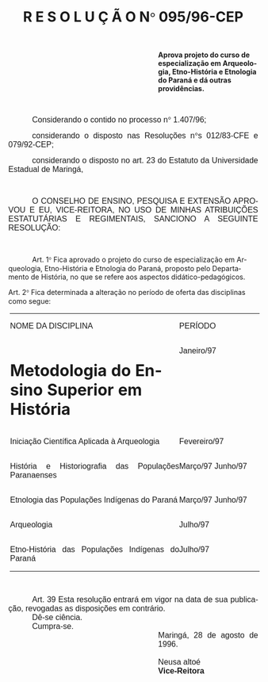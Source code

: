 <body lang=PT-BR style='tab-interval:36.0pt'>

<div class=Section1>

<h1 align=center style='text-align:center'><b style='mso-bidi-font-weight:normal'>R
E S O L U Ç Ã O N</b><b style='mso-bidi-font-weight:normal'><span
style='font-family:Symbol;mso-ascii-font-family:Arial;mso-hansi-font-family:
Arial;mso-char-type:symbol;mso-symbol-font-family:Symbol'><span
style='mso-char-type:symbol;mso-symbol-font-family:Symbol'>°</span></span>
095/96-CEP<o:p></o:p></b></h1>

<p class=MsoNormal style='text-align:justify'><b style='mso-bidi-font-weight:
normal'><span style='font-size:12.0pt;mso-bidi-font-size:10.0pt;font-family:
Arial;mso-fareast-language:EN-US'><![if !supportEmptyParas]>&nbsp;<![endif]><o:p></o:p></span></b></p>

<p class=MsoBodyText style='margin-left:8.0cm'><b style='mso-bidi-font-weight:
normal'>Aprova projeto do curso de especialização em Arqueologia, Etno-História
e Etnologia do Paraná e dá outras providências.<o:p></o:p></b></p>

<p class=MsoNormal style='text-align:justify'><b style='mso-bidi-font-weight:
normal'><span style='font-size:12.0pt;mso-bidi-font-size:10.0pt;font-family:
Arial;mso-fareast-language:EN-US'><![if !supportEmptyParas]>&nbsp;<![endif]><o:p></o:p></span></b></p>

<p class=MsoNormal style='text-align:justify;text-indent:36.0pt'><span
style='font-size:12.0pt;mso-bidi-font-size:10.0pt;font-family:Arial;mso-fareast-language:
EN-US;mso-bidi-font-weight:bold'>Considerando o contido no processo n</span><span
style='font-size:12.0pt;mso-bidi-font-size:10.0pt;font-family:Symbol;
mso-ascii-font-family:Arial;mso-hansi-font-family:Arial;mso-bidi-font-family:
Arial;mso-fareast-language:EN-US;mso-char-type:symbol;mso-symbol-font-family:
Symbol;mso-bidi-font-weight:bold'><span style='mso-char-type:symbol;mso-symbol-font-family:
Symbol'>°</span></span><span style='font-size:12.0pt;mso-bidi-font-size:10.0pt;
font-family:Arial;mso-fareast-language:EN-US;mso-bidi-font-weight:bold'>
1.407/96; <o:p></o:p></span></p>

<p class=MsoNormal style='text-align:justify;text-indent:36.0pt'><span
style='font-size:12.0pt;mso-bidi-font-size:10.0pt;font-family:Arial;mso-fareast-language:
EN-US;mso-bidi-font-weight:bold'>considerando o disposto nas Resoluções n</span><span
style='font-size:12.0pt;mso-bidi-font-size:10.0pt;font-family:Symbol;
mso-ascii-font-family:Arial;mso-hansi-font-family:Arial;mso-bidi-font-family:
Arial;mso-fareast-language:EN-US;mso-char-type:symbol;mso-symbol-font-family:
Symbol;mso-bidi-font-weight:bold'><span style='mso-char-type:symbol;mso-symbol-font-family:
Symbol'>°</span></span><span style='font-size:12.0pt;mso-bidi-font-size:10.0pt;
font-family:Arial;mso-fareast-language:EN-US;mso-bidi-font-weight:bold'>s
012/83-CFE e 079/92-CEP;<o:p></o:p></span></p>

<p class=MsoNormal style='text-align:justify;text-indent:36.0pt'><span
style='font-size:12.0pt;mso-bidi-font-size:10.0pt;font-family:Arial;mso-fareast-language:
EN-US;mso-bidi-font-weight:bold'>considerando o disposto no art. 23 do Estatuto
da Universidade Estadual de Maringá,<o:p></o:p></span></p>

<p class=MsoNormal style='text-align:justify'><span style='font-size:12.0pt;
mso-bidi-font-size:10.0pt;font-family:Arial;mso-fareast-language:EN-US;
mso-bidi-font-weight:bold'><![if !supportEmptyParas]>&nbsp;<![endif]><o:p></o:p></span></p>

<p class=MsoNormal style='text-align:justify;text-indent:36.0pt'><span
style='font-size:12.0pt;mso-bidi-font-size:10.0pt;font-family:Arial;mso-fareast-language:
EN-US;mso-bidi-font-weight:bold'>O CONSELHO DE ENSINO, PESQUISA E EXTENSÃO
APROVOU E EU, VICE-REITORA, NO USO DE MINHAS ATRIBUIÇÕES ESTATUTÁRIAS E
REGIMENTAIS, SANCIONO A SEGUINTE RESOLUÇÃO:<o:p></o:p></span></p>

<p class=MsoNormal style='text-align:justify;text-indent:36.0pt'><span
style='font-size:12.0pt;mso-bidi-font-size:10.0pt;font-family:Arial;mso-fareast-language:
EN-US;mso-bidi-font-weight:bold'><![if !supportEmptyParas]>&nbsp;<![endif]><o:p></o:p></span></p>

<p class=MsoBodyText style='text-indent:36.0pt'><span style='mso-bidi-font-weight:
bold'>Art. 1</span><span style='font-family:Symbol;mso-ascii-font-family:Arial;
mso-hansi-font-family:Arial;mso-char-type:symbol;mso-symbol-font-family:Symbol;
mso-bidi-font-weight:bold'><span style='mso-char-type:symbol;mso-symbol-font-family:
Symbol'>°</span></span><span style='mso-bidi-font-weight:bold'> Fica aprovado o
projeto do curso de especialização em Arqueologia, Etno-História e Etnologia do
Paraná, proposto pelo Departamento de História, no que se refere aos aspectos
didático-pedagógicos.<o:p></o:p></span></p>

<p class=MsoBodyTextIndent>Art. 2<span style='font-family:Symbol;mso-ascii-font-family:
Arial;mso-hansi-font-family:Arial;mso-char-type:symbol;mso-symbol-font-family:
Symbol'><span style='mso-char-type:symbol;mso-symbol-font-family:Symbol'>°</span></span>
Fica determinada a alteração no período de oferta das disciplinas como segue:</p>

<table border=0 cellspacing=0 cellpadding=0 style='margin-left:2.6pt;
 border-collapse:collapse;mso-padding-alt:0cm 0cm 0cm 0cm'>
 <tr style='height:28.75pt'>
  <td width=412 valign=top style='width:309.25pt;border:solid windowtext 0cm;
  padding:0cm 0cm 0cm 0cm;height:28.75pt'>
  <p class=MsoNormal style='text-align:justify'><span style='font-size:12.0pt;
  mso-bidi-font-size:10.0pt;font-family:Arial;mso-fareast-language:EN-US;
  mso-bidi-font-weight:bold'>NOME DA DISCIPLINA<o:p></o:p></span></p>
  </td>
  <td width=181 valign=top style='width:136.1pt;border:solid windowtext 0cm;
  border-left:none;mso-border-left-alt:solid windowtext 0cm;padding:0cm 0cm 0cm 0cm;
  height:28.75pt'>
  <p class=MsoNormal style='text-align:justify'><span style='font-size:12.0pt;
  mso-bidi-font-size:10.0pt;font-family:Arial;mso-fareast-language:EN-US;
  mso-bidi-font-weight:bold'>PERÍODO<o:p></o:p></span></p>
  </td>
 </tr>
 <tr style='height:24.0pt'>
  <td width=412 valign=top style='width:309.25pt;border:solid windowtext 0cm;
  border-top:none;mso-border-top-alt:solid windowtext 0cm;padding:0cm 0cm 0cm 0cm;
  height:24.0pt'>
  <h1 style='mso-pagination:none;tab-stops:36.0pt'>Metodologia do Ensino
  Superior em História</h1>
  </td>
  <td width=181 valign=top style='width:136.1pt;border-top:none;border-left:
  none;border-bottom:solid windowtext 0cm;border-right:solid windowtext 0cm;
  mso-border-top-alt:solid windowtext 0cm;mso-border-left-alt:solid windowtext 0cm;
  padding:0cm 0cm 0cm 0cm;height:24.0pt'>
  <p class=MsoNormal style='text-align:justify'><span style='font-size:12.0pt;
  mso-bidi-font-size:10.0pt;font-family:Arial;mso-fareast-language:EN-US;
  mso-bidi-font-weight:bold'>Janeiro/97<o:p></o:p></span></p>
  </td>
 </tr>
 <tr style='height:23.75pt'>
  <td width=412 valign=top style='width:309.25pt;border:solid windowtext 0cm;
  border-top:none;mso-border-top-alt:solid windowtext 0cm;padding:0cm 0cm 0cm 0cm;
  height:23.75pt'>
  <p class=MsoNormal style='text-align:justify'><span style='font-size:12.0pt;
  mso-bidi-font-size:10.0pt;font-family:Arial;mso-fareast-language:EN-US;
  mso-bidi-font-weight:bold'>Iniciação Científica Aplicada à Arqueologia<o:p></o:p></span></p>
  </td>
  <td width=181 valign=top style='width:136.1pt;border-top:none;border-left:
  none;border-bottom:solid windowtext 0cm;border-right:solid windowtext 0cm;
  mso-border-top-alt:solid windowtext 0cm;mso-border-left-alt:solid windowtext 0cm;
  padding:0cm 0cm 0cm 0cm;height:23.75pt'>
  <p class=MsoNormal style='text-align:justify'><span style='font-size:12.0pt;
  mso-bidi-font-size:10.0pt;font-family:Arial;mso-fareast-language:EN-US;
  mso-bidi-font-weight:bold'>Fevereiro/97<o:p></o:p></span></p>
  </td>
 </tr>
 <tr style='height:36.25pt'>
  <td width=412 valign=top style='width:309.25pt;border:solid windowtext 0cm;
  border-top:none;mso-border-top-alt:solid windowtext 0cm;padding:0cm 0cm 0cm 0cm;
  height:36.25pt'>
  <p class=MsoNormal style='text-align:justify'><span style='font-size:12.0pt;
  mso-bidi-font-size:10.0pt;font-family:Arial;mso-fareast-language:EN-US;
  mso-bidi-font-weight:bold'>História e Historiografia das Populações
  Paranaenses<o:p></o:p></span></p>
  </td>
  <td width=181 valign=top style='width:136.1pt;border-top:none;border-left:
  none;border-bottom:solid windowtext 0cm;border-right:solid windowtext 0cm;
  mso-border-top-alt:solid windowtext 0cm;mso-border-left-alt:solid windowtext 0cm;
  padding:0cm 0cm 0cm 0cm;height:36.25pt'>
  <p class=MsoNormal style='text-align:justify'><span style='font-size:12.0pt;
  mso-bidi-font-size:10.0pt;font-family:Arial;mso-fareast-language:EN-US;
  mso-bidi-font-weight:bold'>Março/97 Junho/97<o:p></o:p></span></p>
  </td>
 </tr>
 <tr style='height:35.75pt'>
  <td width=412 valign=top style='width:309.25pt;border:solid windowtext 0cm;
  border-top:none;mso-border-top-alt:solid windowtext 0cm;padding:0cm 0cm 0cm 0cm;
  height:35.75pt'>
  <p class=MsoNormal style='text-align:justify'><span style='font-size:12.0pt;
  mso-bidi-font-size:10.0pt;font-family:Arial;mso-fareast-language:EN-US;
  mso-bidi-font-weight:bold'>Etnologia das Populações Indígenas do Paraná<o:p></o:p></span></p>
  </td>
  <td width=181 valign=top style='width:136.1pt;border-top:none;border-left:
  none;border-bottom:solid windowtext 0cm;border-right:solid windowtext 0cm;
  mso-border-top-alt:solid windowtext 0cm;mso-border-left-alt:solid windowtext 0cm;
  padding:0cm 0cm 0cm 0cm;height:35.75pt'>
  <p class=MsoNormal style='text-align:justify'><span style='font-size:12.0pt;
  mso-bidi-font-size:10.0pt;font-family:Arial;mso-fareast-language:EN-US;
  mso-bidi-font-weight:bold'>Março/97 Junho/97<o:p></o:p></span></p>
  </td>
 </tr>
 <tr style='height:24.0pt'>
  <td width=412 valign=top style='width:309.25pt;border:solid windowtext 0cm;
  border-top:none;mso-border-top-alt:solid windowtext 0cm;padding:0cm 0cm 0cm 0cm;
  height:24.0pt'>
  <p class=MsoNormal style='text-align:justify'><span style='font-size:12.0pt;
  mso-bidi-font-size:10.0pt;font-family:Arial;mso-fareast-language:EN-US;
  mso-bidi-font-weight:bold'>Arqueologia<o:p></o:p></span></p>
  </td>
  <td width=181 valign=top style='width:136.1pt;border-top:none;border-left:
  none;border-bottom:solid windowtext 0cm;border-right:solid windowtext 0cm;
  mso-border-top-alt:solid windowtext 0cm;mso-border-left-alt:solid windowtext 0cm;
  padding:0cm 0cm 0cm 0cm;height:24.0pt'>
  <p class=MsoNormal style='text-align:justify'><span style='font-size:12.0pt;
  mso-bidi-font-size:10.0pt;font-family:Arial;mso-fareast-language:EN-US;
  mso-bidi-font-weight:bold'>Julho/97<o:p></o:p></span></p>
  </td>
 </tr>
 <tr style='height:40.1pt'>
  <td width=412 valign=top style='width:309.25pt;border:solid windowtext 0cm;
  border-top:none;mso-border-top-alt:solid windowtext 0cm;padding:0cm 0cm 0cm 0cm;
  height:40.1pt'>
  <p class=MsoNormal style='text-align:justify'><span style='font-size:12.0pt;
  mso-bidi-font-size:10.0pt;font-family:Arial;mso-fareast-language:EN-US;
  mso-bidi-font-weight:bold'>Etno-História das Populações Indígenas do Paraná<o:p></o:p></span></p>
  </td>
  <td width=181 valign=top style='width:136.1pt;border-top:none;border-left:
  none;border-bottom:solid windowtext 0cm;border-right:solid windowtext 0cm;
  mso-border-top-alt:solid windowtext 0cm;mso-border-left-alt:solid windowtext 0cm;
  padding:0cm 0cm 0cm 0cm;height:40.1pt'>
  <p class=MsoNormal style='text-align:justify'><span style='font-size:12.0pt;
  mso-bidi-font-size:10.0pt;font-family:Arial;mso-fareast-language:EN-US;
  mso-bidi-font-weight:bold'>Julho/97<o:p></o:p></span></p>
  </td>
 </tr>
</table>

<p class=MsoNormal style='text-align:justify'><span style='font-size:12.0pt;
mso-bidi-font-size:10.0pt;font-family:Arial;mso-fareast-language:EN-US;
mso-bidi-font-weight:bold'><![if !supportEmptyParas]>&nbsp;<![endif]><o:p></o:p></span></p>

<p class=Style3 style='margin:0cm;margin-bottom:.0001pt;text-align:justify;
text-indent:36.0pt;line-height:normal'><span style='font-size:12.0pt;
mso-bidi-font-size:10.0pt;font-family:Arial;mso-fareast-language:EN-US;
mso-bidi-font-weight:bold'>Art. 39 Esta resolução entrará em vigor na data de
sua publicação, revogadas as disposições em contrário. <o:p></o:p></span></p>

<p class=Style3 style='margin:0cm;margin-bottom:.0001pt;text-align:justify;
text-indent:36.0pt;line-height:normal'><span style='font-size:12.0pt;
mso-bidi-font-size:10.0pt;font-family:Arial;mso-fareast-language:EN-US;
mso-bidi-font-weight:bold'>Dê-se ciência.<o:p></o:p></span></p>

<p class=Style4 style='margin:0cm;margin-bottom:.0001pt;text-align:justify;
text-indent:36.0pt'><span style='font-size:12.0pt;mso-bidi-font-size:10.0pt;
font-family:Arial;mso-fareast-language:EN-US;mso-bidi-font-weight:bold'>Cumpra-se.<o:p></o:p></span></p>

<p class=Style4 style='margin-top:0cm;margin-right:0cm;margin-bottom:0cm;
margin-left:8.0cm;margin-bottom:.0001pt;text-align:justify'><span
style='font-size:12.0pt;mso-bidi-font-size:10.0pt;font-family:Arial;mso-fareast-language:
EN-US;mso-bidi-font-weight:bold'>Maringá, 28 de agosto de 1996.<o:p></o:p></span></p>

<p class=Style4 style='margin-top:0cm;margin-right:0cm;margin-bottom:0cm;
margin-left:8.0cm;margin-bottom:.0001pt;text-align:justify'><span
style='font-size:12.0pt;mso-bidi-font-size:10.0pt;font-family:Arial;mso-fareast-language:
EN-US;mso-bidi-font-weight:bold'><![if !supportEmptyParas]>&nbsp;<![endif]><o:p></o:p></span></p>

<p class=Style4 style='margin-top:0cm;margin-right:0cm;margin-bottom:0cm;
margin-left:8.0cm;margin-bottom:.0001pt;text-align:justify'><span
style='font-size:12.0pt;mso-bidi-font-size:10.0pt;font-family:Arial;mso-fareast-language:
EN-US;mso-bidi-font-weight:bold'>Neusa altoé<o:p></o:p></span></p>

<p class=Style4 style='margin-top:0cm;margin-right:0cm;margin-bottom:0cm;
margin-left:8.0cm;margin-bottom:.0001pt;text-align:justify'><b
style='mso-bidi-font-weight:normal'><span style='font-size:12.0pt;mso-bidi-font-size:
10.0pt;font-family:Arial;mso-fareast-language:EN-US'>Vice-Reitora</span></b><b
style='mso-bidi-font-weight:normal'><span style='font-size:12.0pt;mso-bidi-font-size:
10.0pt;font-family:Arial'><o:p></o:p></span></b></p>

</div>

</body>
